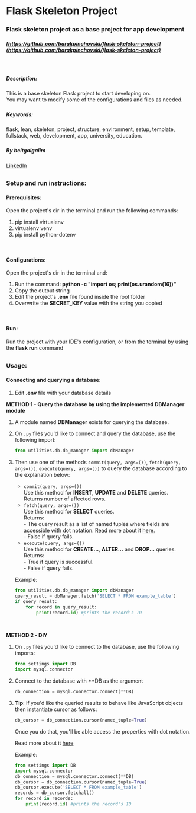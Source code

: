 # Flask Skeleton Project

### Flask skeleton project as a base project for app development
##### [https://github.com/barakpinchovski/flask-skeleton-project](https://github.com/barakpinchovski/flask-skeleton-project)
<br/>

##### Description: 
This is a base skeleton Flask project to start developing on.
<br/>
You may want to modify some of the configurations and files as needed. 
   
###
##### Keywords: 
flask, lean, skeleton, project, structure, environment, setup, template, fullstack, web, development, app, university, education.
###

##### By beitgalgalim
[LinkedIn](https://www.linkedin.com/in/barakpinch/)
##
 
### Setup and run instructions:

#### Prerequisites:
Open the project's dir in the terminal and run the following commands:
1. pip install virtualenv
1. virtualenv venv
1. pip install python-dotenv
<br/>

#### Configurations:
Open the project's dir in the terminal and:
1. Run the command: **python -c "import os; print(os.urandom(16))"**
1. Copy the output string
1. Edit the project's **.env** file found inside the root folder
1. Overwrite the **SECRET_KEY** value with the string you copied
<br/>
 
#### Run:
 Run the project with your IDE's configuration, or from the terminal by using the **flask run** command
 
 ##
 
### Usage:

#### Connecting and querying a database:
1. Edit **.env** file with your database details

**METHOD 1 - Query the database by using the implemented DBManager module**
1. A module named **DBManager** exists for querying the database.
1. On `.py` files you'd like to connect and query the database, use the following import:
    ```python
    from utilities.db.db_manager import dbManager
    ```
1. Then use one of the methods ```commit(query, args=())```, ```fetch(query, args=())```, ```execute(query, args=())``` to query the database according to the explanation below:
    <ul>
        <li>
            <code>commit(query, args=())</code>
            <br/>
            Use this method for <strong>INSERT</strong>, <strong>UPDATE</strong> and <strong>DELETE</strong> queries.
            <br/>
            Returns number of affected rows.
        </li>
        <li>
            <code>fetch(query, args=())</code>
            <br/>
            Use this method for <strong>SELECT</strong> queries.
            <br/>
            Returns:
            <br/>
            - The query result as a list of named tuples where fields are accessible with dot notation.
            Read more about it <a href="https://dev.mysql.com/doc/connector-python/en/connector-python-api-mysqlcursor.html">here.</a>
            <br/>
            - False if query fails.
        </li>
        <li>
            <code>execute(query, args=())</code>
            <br/>
            Use this method for <strong>CREATE...</strong>, <strong>ALTER...</strong> and <strong>DROP...</strong> queries.
            <br/>
            Returns:
            <br/>
            - True if query is successful.
            <br/>
            - False if query fails.
        </li>
    </ul>

   Example:
   ```python
   from utilities.db.db_manager import dbManager
   query_result = dbManager.fetch('SELECT * FROM example_table')
   if query_result:
       for record in query_result:
           print(record.id) #prints the record's ID 
   ```
<br/>

**METHOD 2 - DIY**
1. On `.py` files you'd like to connect to the database, use the following imports:
    ```python
    from settings import DB
    import mysql.connector
    ```
1. Connect to the database with **DB as the argument
    ```python
   db_connection = mysql.connector.connect(**DB)
   ```
1. **Tip**: If you'd like the queried results to behave like JavaScript objects then instantiate cursor as follows:
    ```python
   db_cursor = db_connection.cursor(named_tuple=True)
   ``` 
   Once you do that, you'll be able access the properties with dot notation.
   
   Read more about it [here](https://dev.mysql.com/doc/connector-python/en/connector-python-api-mysqlcursor.html)
   
   Example:
   ```python
   from settings import DB
   import mysql.connector
   db_connection = mysql.connector.connect(**DB)
   db_cursor = db_connection.cursor(named_tuple=True)
   db_cursor.execute('SELECT * FROM example_table')
   records = db_cursor.fetchall()
   for record in records:
       print(record.id) #prints the record's ID 
   ```